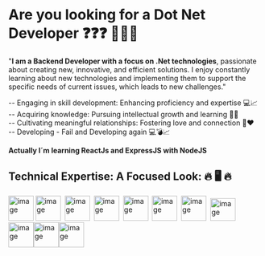 # Are you looking for a Dot Net Developer ❓❓❓ 🚀🚀🚀

"**I am a Backend Developer with a focus on .Net technologies**, passionate about creating new, innovative, and efficient solutions. I enjoy constantly learning about new technologies and implementing them to support the specific needs of current issues, which leads to new challenges."

-- Engaging in skill development: Enhancing proficiency and expertise 💻📈 <br>
-- Acquiring knowledge: Pursuing intellectual growth and learning 📖🧠<br>
-- Cultivating meaningful relationships: Fostering love and connection 💙❤️<br>
-- Developing - Fail and Developing again 💻💣📈

**Actually I´m learning ReactJs and ExpressJS with NodeJS**

## Technical Expertise: A Focused Look: 🔥 🖥️ 🔥
<image src="https://user-images.githubusercontent.com/110134629/230747163-6c1e9d71-ecc0-4d10-b85b-ad5d94d93568.png" alt="image" width="50">&nbsp;<image src="https://user-images.githubusercontent.com/110134629/230747177-920108fe-976d-4dc5-b1c3-08b019a64bdf.png" alt="image" width="50">&nbsp;&nbsp;<image src="https://user-images.githubusercontent.com/110134629/230747183-7de8e9ff-159e-49d8-af7a-27cc3fa4682d.png" alt="image" width="50">&nbsp;&nbsp;<image src="https://user-images.githubusercontent.com/110134629/230747215-b9488223-2a6a-4a6d-8ee2-fea14391d4b2.png" alt="image" width="50">&nbsp;&nbsp;<image src="https://user-images.githubusercontent.com/110134629/230747231-876a1444-e168-4006-8fb5-28022e1db18f.png" alt="image" width="50">&nbsp;&nbsp;<image src="https://user-images.githubusercontent.com/110134629/230747407-3750ecb0-75b8-4fdd-88f2-823231d2609d.png" alt="image" width="50">&nbsp;&nbsp;<image src="https://user-images.githubusercontent.com/110134629/232854226-e520d1c4-0716-4d49-835b-6dee1dd7aba9.png" alt="image" width="50">&nbsp;&nbsp;<image src="https://user-images.githubusercontent.com/110134629/230751075-3b77bf72-f41a-4105-953c-7aa2e9649b70.png" alt="image" width="50" height="45">&nbsp;&nbsp;<image src="https://user-images.githubusercontent.com/110134629/232854509-1482f33e-f874-434d-9e17-6c163127af7a.png" alt="image" width="50"><image src="https://user-images.githubusercontent.com/110134629/232853627-45739dc5-374d-4453-a56d-4d4ab7bbcda9.png" alt="image" width="50"><image src="https://user-images.githubusercontent.com/110134629/230755292-020381ea-9868-4267-ace5-81af97746cd5.png" alt="image" width="50">





